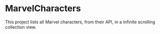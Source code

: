 # MarvelCharacters

This project lists all Marvel characters, from their API, in a infinite scrolling collection view.

